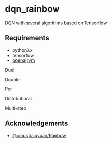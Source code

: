 # dqn_rainbow
DQN with several algorithms based on Tensorflow

## Requirements
* python3.x
* tensorflow
* [openaigym]( https://github.com/openai/gym)

Duel

Double

Per

Distributional

Multi-step



## Acknowledgements
* [@cmusjtuliuyuan/Rainbow](https://github.com/cmusjtuliuyuan/RainBow/tree/252f7ef80823b0d52b2992e05b38c9cbd7aed72b)
